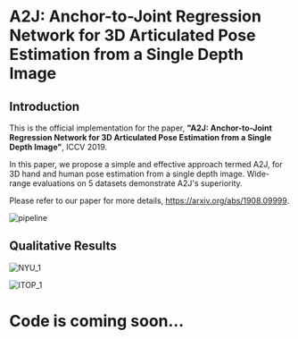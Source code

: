# A2J: Anchor-to-Joint Regression Network for 3D Articulated Pose Estimation from a Single Depth Image
## Introduction
This is the official implementation for the paper, **"A2J: Anchor-to-Joint Regression Network for 3D Articulated Pose Estimation from a Single Depth Image"**, ICCV 2019. 

In this paper, we propose a simple and effective approach termed A2J, for 3D hand and human pose estimation from a single depth image. Wide-range evaluations on 5 datasets demonstrate A2J's superiority.

Please refer to our paper for more details, https://arxiv.org/abs/1908.09999.

![pipeline](https://github.com/zhangboshen/A2J/blob/master/fig/A2Jpipeline.png)

## Qualitative Results
![NYU_1](https://github.com/zhangboshen/A2J/blob/master/fig/NYU_1.png)

![ITOP_1](https://github.com/zhangboshen/A2J/blob/master/fig/ITOP_1.png)


# Code is coming soon...
